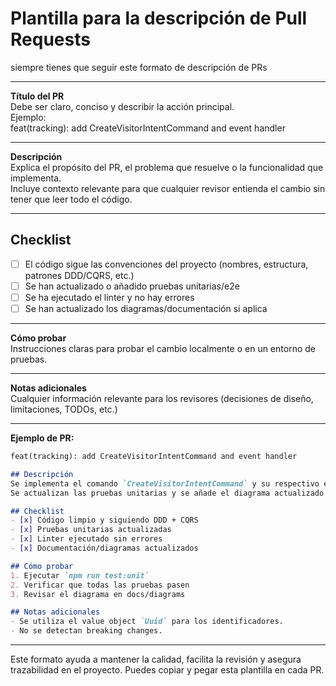 # Plantilla para la descripción de Pull Requests

siempre tienes que seguir este formato de descripción de PRs

---

**Título del PR**  
Debe ser claro, conciso y describir la acción principal.  
Ejemplo:  
feat(tracking): add CreateVisitorIntentCommand and event handler

---

**Descripción**  
Explica el propósito del PR, el problema que resuelve o la funcionalidad que implementa.  
Incluye contexto relevante para que cualquier revisor entienda el cambio sin tener que leer todo el código.

---

## Checklist

- [ ] El código sigue las convenciones del proyecto (nombres, estructura, patrones DDD/CQRS, etc.)
- [ ] Se han actualizado o añadido pruebas unitarias/e2e
- [ ] Se ha ejecutado el linter y no hay errores
- [ ] Se han actualizado los diagramas/documentación si aplica

---

**Cómo probar**  
Instrucciones claras para probar el cambio localmente o en un entorno de pruebas.

---

**Notas adicionales**  
Cualquier información relevante para los revisores (decisiones de diseño, limitaciones, TODOs, etc.)

---

**Ejemplo de PR:**

```markdown
feat(tracking): add CreateVisitorIntentCommand and event handler

## Descripción
Se implementa el comando `CreateVisitorIntentCommand` y su respectivo event handler siguiendo DDD y CQRS.  
Se actualizan las pruebas unitarias y se añade el diagrama actualizado en docs/diagrams/tracking-context-intent-class-diagram-2025-05-22.mmd.

## Checklist
- [x] Código limpio y siguiendo DDD + CQRS
- [x] Pruebas unitarias actualizadas
- [x] Linter ejecutado sin errores
- [x] Documentación/diagramas actualizados

## Cómo probar
1. Ejecutar `npm run test:unit`
2. Verificar que todas las pruebas pasen
3. Revisar el diagrama en docs/diagrams

## Notas adicionales
- Se utiliza el value object `Uuid` para los identificadores.
- No se detectan breaking changes.
```

---

Este formato ayuda a mantener la calidad, facilita la revisión y asegura trazabilidad en el proyecto. Puedes copiar y pegar esta plantilla en cada PR.
